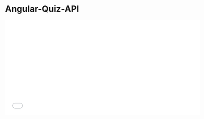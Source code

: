 # Angular-Quiz-API


<iframe src='//gifs.com/embed/demonstration-jqWNky' frameborder='0' scrolling='no' width='640px' height='314px' style='-webkit-backface-visibility: hidden;-webkit-transform: scale(1);' ></iframe>
